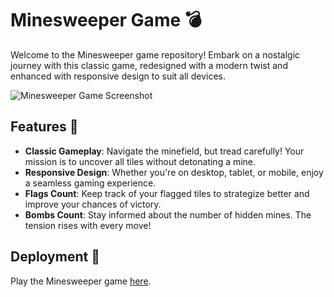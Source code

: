 # Minesweeper Game 💣

Welcome to the Minesweeper game repository! Embark on a nostalgic journey with this classic game, redesigned with a modern twist and enhanced with responsive design to suit all devices.

![Minesweeper Game Screenshot](<img width="1578" alt="minesweepe1" src="https://github.com/Tanyaa-a/Minesweeper/assets/120506794/49deb278-7e69-4fa7-b06e-beb026ddfe61">)


## Features 🌟
- **Classic Gameplay**: Navigate the minefield, but tread carefully! Your mission is to uncover all tiles without detonating a mine.
- **Responsive Design**: Whether you're on desktop, tablet, or mobile, enjoy a seamless gaming experience.
- **Flags Count**: Keep track of your flagged tiles to strategize better and improve your chances of victory.
- **Bombs Count**: Stay informed about the number of hidden mines. The tension rises with every move!

## Deployment 🚀
Play the Minesweeper game [here](YOUR_DEPLOYMENT_LINK_HERE).
